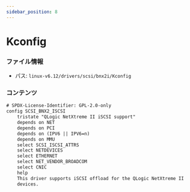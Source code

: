 ```yaml
---
sidebar_position: 8
---
```

# Kconfig

### ファイル情報

- パス: `linux-v6.12/drivers/scsi/bnx2i/Kconfig`

### コンテンツ

```txt
# SPDX-License-Identifier: GPL-2.0-only
config SCSI_BNX2_ISCSI
	tristate "QLogic NetXtreme II iSCSI support"
	depends on NET
	depends on PCI
	depends on (IPV6 || IPV6=n)
	depends on MMU
	select SCSI_ISCSI_ATTRS
	select NETDEVICES
	select ETHERNET
	select NET_VENDOR_BROADCOM
	select CNIC
	help
	This driver supports iSCSI offload for the QLogic NetXtreme II
	devices.

```
